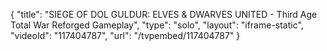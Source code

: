 {
    "title": "SIEGE OF DOL GULDUR: ELVES & DWARVES  UNITED - Third Age Total War Reforged Gameplay",
    "type": "solo",
    "layout": "iframe-static",
    "videoId": "117404787",
    "url": "\/tvpembed\/117404787"
}